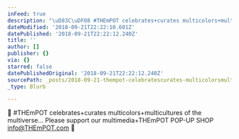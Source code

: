 ```yaml
---
inFeed: true
description: "\uD83C\uDF08 #THEmPOT celebrates+curates multicolors+multicultures of the multiverse... Please support our multimedia+THEmPOT POP-UP SHOP info@THEmPOT.com \uD83C\uDF08"
dateModified: '2018-09-21T22:22:10.601Z'
datePublished: '2018-09-21T22:22:12.240Z'
title: ''
author: []
publisher: {}
via: {}
starred: false
datePublishedOriginal: '2018-09-21T22:22:12.240Z'
sourcePath: _posts/2018-09-21-thempot-celebratescurates-multicolorsmulticultures-of.md
_type: Blurb

---
```

🌈 \#THEmPOT celebrates+curates multicolors+multicultures of the multiverse... Please support our multimedia+THEmPOT POP-UP SHOP info@THEmPOT.com 🌈